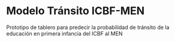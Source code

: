 # Modelo Tránsito ICBF-MEN
Prototipo de tablero para predecir la probabilidad de tránsito de la educación en primera infancia del ICBF al MEN
